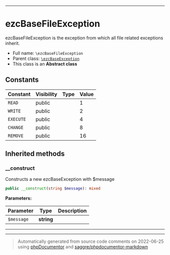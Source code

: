***

# ezcBaseFileException

ezcBaseFileException is the exception from which all file related exceptions
inherit.



* Full name: `\ezcBaseFileException`
* Parent class: [`\ezcBaseException`](./ezcBaseException.md)
* This class is an **Abstract class**


## Constants

| Constant | Visibility | Type | Value |
|:---------|:-----------|:-----|:------|
|`READ`|public| |1|
|`WRITE`|public| |2|
|`EXECUTE`|public| |4|
|`CHANGE`|public| |8|
|`REMOVE`|public| |16|




## Inherited methods


### __construct

Constructs a new ezcBaseException with $message

```php
public __construct(string $message): mixed
```








**Parameters:**

| Parameter | Type | Description |
|-----------|------|-------------|
| `$message` | **string** |  |




***


***
> Automatically generated from source code comments on 2022-06-25 using [phpDocumentor](http://www.phpdoc.org/) and [saggre/phpdocumentor-markdown](https://github.com/Saggre/phpDocumentor-markdown)
